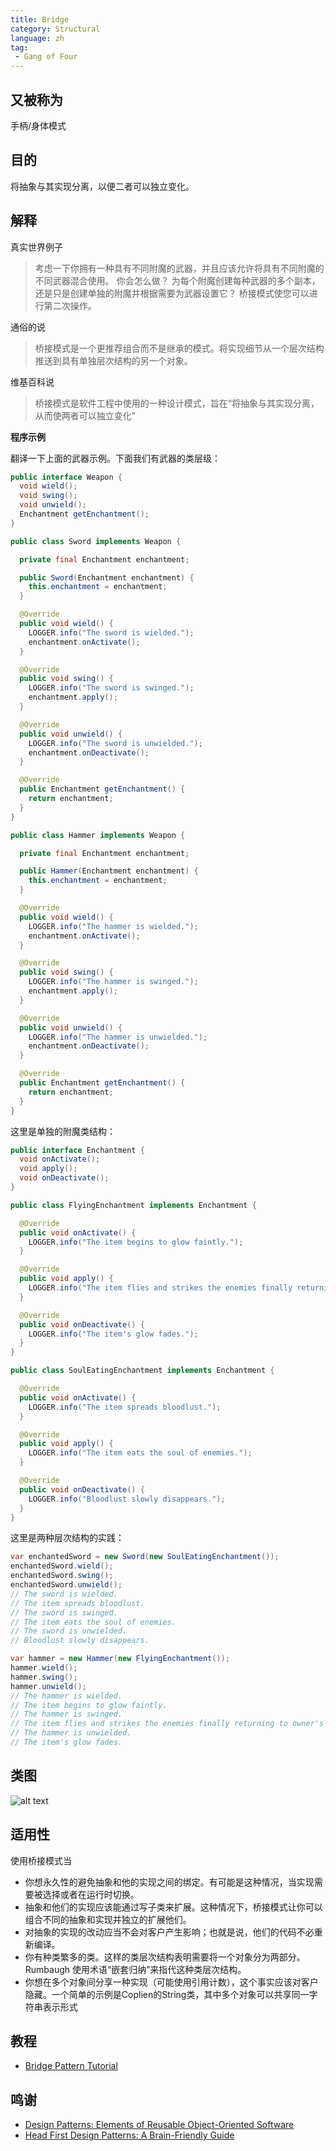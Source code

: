 ```yaml
---
title: Bridge
category: Structural
language: zh
tag:
 - Gang of Four
---
```


## 又被称为

手柄/身体模式

## 目的

将抽象与其实现分离，以便二者可以独立变化。

## 解释

真实世界例子

> 考虑一下你拥有一种具有不同附魔的武器，并且应该允许将具有不同附魔的不同武器混合使用。 你会怎么做？ 为每个附魔创建每种武器的多个副本，还是只是创建单独的附魔并根据需要为武器设置它？ 桥接模式使您可以进行第二次操作。

通俗的说

> 桥接模式是一个更推荐组合而不是继承的模式。将实现细节从一个层次结构推送到具有单独层次结构的另一个对象。

维基百科说

> 桥接模式是软件工程中使用的一种设计模式，旨在“将抽象与其实现分离，从而使两者可以独立变化”

**程序示例**

翻译一下上面的武器示例。下面我们有武器的类层级：

```java
public interface Weapon {
  void wield();
  void swing();
  void unwield();
  Enchantment getEnchantment();
}

public class Sword implements Weapon {

  private final Enchantment enchantment;

  public Sword(Enchantment enchantment) {
    this.enchantment = enchantment;
  }

  @Override
  public void wield() {
    LOGGER.info("The sword is wielded.");
    enchantment.onActivate();
  }

  @Override
  public void swing() {
    LOGGER.info("The sword is swinged.");
    enchantment.apply();
  }

  @Override
  public void unwield() {
    LOGGER.info("The sword is unwielded.");
    enchantment.onDeactivate();
  }

  @Override
  public Enchantment getEnchantment() {
    return enchantment;
  }
}

public class Hammer implements Weapon {

  private final Enchantment enchantment;

  public Hammer(Enchantment enchantment) {
    this.enchantment = enchantment;
  }

  @Override
  public void wield() {
    LOGGER.info("The hammer is wielded.");
    enchantment.onActivate();
  }

  @Override
  public void swing() {
    LOGGER.info("The hammer is swinged.");
    enchantment.apply();
  }

  @Override
  public void unwield() {
    LOGGER.info("The hammer is unwielded.");
    enchantment.onDeactivate();
  }

  @Override
  public Enchantment getEnchantment() {
    return enchantment;
  }
}
```

这里是单独的附魔类结构：

```java
public interface Enchantment {
  void onActivate();
  void apply();
  void onDeactivate();
}

public class FlyingEnchantment implements Enchantment {

  @Override
  public void onActivate() {
    LOGGER.info("The item begins to glow faintly.");
  }

  @Override
  public void apply() {
    LOGGER.info("The item flies and strikes the enemies finally returning to owner's hand.");
  }

  @Override
  public void onDeactivate() {
    LOGGER.info("The item's glow fades.");
  }
}

public class SoulEatingEnchantment implements Enchantment {

  @Override
  public void onActivate() {
    LOGGER.info("The item spreads bloodlust.");
  }

  @Override
  public void apply() {
    LOGGER.info("The item eats the soul of enemies.");
  }

  @Override
  public void onDeactivate() {
    LOGGER.info("Bloodlust slowly disappears.");
  }
}
```

这里是两种层次结构的实践：

```java
var enchantedSword = new Sword(new SoulEatingEnchantment());
enchantedSword.wield();
enchantedSword.swing();
enchantedSword.unwield();
// The sword is wielded.
// The item spreads bloodlust.
// The sword is swinged.
// The item eats the soul of enemies.
// The sword is unwielded.
// Bloodlust slowly disappears.

var hammer = new Hammer(new FlyingEnchantment());
hammer.wield();
hammer.swing();
hammer.unwield();
// The hammer is wielded.
// The item begins to glow faintly.
// The hammer is swinged.
// The item flies and strikes the enemies finally returning to owner's hand.
// The hammer is unwielded.
// The item's glow fades.
```

## 类图

![alt text](./etc/bridge.urm.png "Bridge class diagram")

## 适用性

使用桥接模式当

* 你想永久性的避免抽象和他的实现之间的绑定。有可能是这种情况，当实现需要被选择或者在运行时切换。
* 抽象和他们的实现应该能通过写子类来扩展。这种情况下，桥接模式让你可以组合不同的抽象和实现并独立的扩展他们。
* 对抽象的实现的改动应当不会对客户产生影响；也就是说，他们的代码不必重新编译。
* 你有种类繁多的类。这样的类层次结构表明需要将一个对象分为两部分。Rumbaugh 使用术语“嵌套归纳”来指代这种类层次结构。
* 你想在多个对象间分享一种实现（可能使用引用计数），这个事实应该对客户隐藏。一个简单的示例是Coplien的String类，其中多个对象可以共享同一字符串表示形式

## 教程

* [Bridge Pattern Tutorial](https://www.journaldev.com/1491/bridge-design-pattern-java)

## 鸣谢

* [Design Patterns: Elements of Reusable Object-Oriented Software](https://www.amazon.com/gp/product/0201633612/ref=as_li_tl?ie=UTF8&camp=1789&creative=9325&creativeASIN=0201633612&linkCode=as2&tag=javadesignpat-20&linkId=675d49790ce11db99d90bde47f1aeb59)
* [Head First Design Patterns: A Brain-Friendly Guide](https://www.amazon.com/gp/product/0596007124/ref=as_li_tl?ie=UTF8&camp=1789&creative=9325&creativeASIN=0596007124&linkCode=as2&tag=javadesignpat-20&linkId=6b8b6eea86021af6c8e3cd3fc382cb5b)
